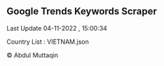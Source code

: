 

## Google Trends Keywords Scraper 
 
Last Update 04-11-2022 , 15:00:34

Country List :
VIETNAM.json



© Abdul Muttaqin 

